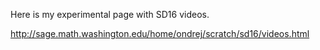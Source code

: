 
Here is my experimental page with SD16 videos. 

<a href="http://sage.math.washington.edu/home/ondrej/scratch/sd16/videos.html">http://sage.math.washington.edu/home/ondrej/scratch/sd16/videos.html</a> 

